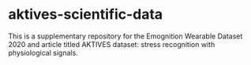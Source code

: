 # aktives-scientific-data
This is a supplementary repository for the Emognition Wearable Dataset 2020 and article titled
AKTIVES dataset: stress recognition with physiological signals.
